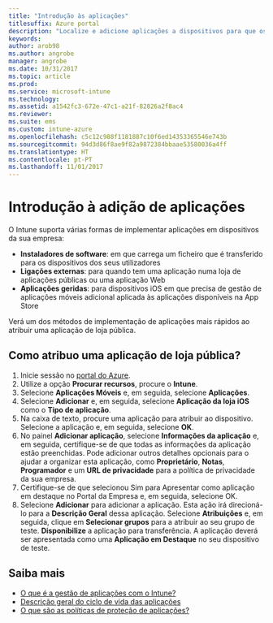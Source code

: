 ```yaml
---
title: "Introdução às aplicações"
titlesuffix: Azure portal
description: "Localize e adicione aplicações a dispositivos para que os seus funcionários comecem a trabalhar."
keywords: 
author: arob98
ms.author: angrobe
manager: angrobe
ms.date: 10/31/2017
ms.topic: article
ms.prod: 
ms.service: microsoft-intune
ms.technology: 
ms.assetid: a1542fc3-672e-47c1-a21f-82826a2f8ac4
ms.reviewer: 
ms.suite: ems
ms.custom: intune-azure
ms.openlocfilehash: c5c12c988f1181887c10f6ed14353365546e743b
ms.sourcegitcommit: 94d3d86f8ae9f82a9872384bbaae53580036a4ff
ms.translationtype: HT
ms.contentlocale: pt-PT
ms.lasthandoff: 11/01/2017
---
```

# <a name="get-started-with-adding-apps"></a>Introdução à adição de aplicações

O Intune suporta várias formas de implementar aplicações em dispositivos da sua empresa:

* **Instaladores de software**: em que carrega um ficheiro que é transferido para os dispositivos dos seus utilizadores
* __Ligações externas__: para quando tem uma aplicação numa loja de aplicações públicas ou uma aplicação Web
* **Aplicações geridas**: para dispositivos iOS em que precisa de gestão de aplicações móveis adicional aplicada às aplicações disponíveis na App Store

Verá um dos métodos de implementação de aplicações mais rápidos ao atribuir uma aplicação de loja pública.

## <a name="how-do-i-assign-a-public-store-app"></a>Como atribuo uma aplicação de loja pública?

1. Inicie sessão no [portal do Azure](https://portal.azure.com).
2. Utilize a opção **Procurar recursos**, procure o **Intune**.
3. Selecione **Aplicações Móveis** e, em seguida, selecione **Aplicações**.
4. Selecione **Adicionar** e, em seguida, selecione **Aplicação da loja iOS** como o **Tipo de aplicação**.
5. Na caixa de texto, procure uma aplicação para atribuir ao dispositivo. Selecione a aplicação e, em seguida, selecione **OK**.
6. No painel **Adicionar aplicação**, selecione **Informações da aplicação** e, em seguida, certifique-se de que todas as informações da aplicação estão preenchidas. Pode adicionar outros detalhes opcionais para o ajudar a organizar esta aplicação, como **Proprietário**, **Notas**, **Programador** e um **URL de privacidade** para a política de privacidade da sua empresa.
7. Certifique-se de que selecionou Sim para Apresentar como aplicação em destaque no Portal da Empresa e, em seguida, selecione OK.
8. Selecione **Adicionar** para adicionar a aplicação. Esta ação irá direcioná-lo para a **Descrição Geral** dessa aplicação. Selecione **Atribuições** e, em seguida, clique em **Selecionar grupos** para a atribuir ao seu grupo de teste. **Disponibilize** a aplicação para transferência. A aplicação deverá ser apresentada como uma **Aplicação em Destaque** no seu dispositivo de teste.

## <a name="learn-more"></a>Saiba mais

* [O que é a gestão de aplicações com o Intune?](app-management.md)
* [Descrição geral do ciclo de vida das aplicações](app-lifecycle.md)
* [O que são as políticas de proteção de aplicações?](app-protection-policy.md)
